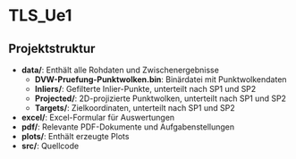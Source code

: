 # TLS_Ue1

## Projektstruktur

- **data/**: Enthält alle Rohdaten und Zwischenergebnisse
  - **DVW-Pruefung-Punktwolken.bin**: Binärdatei mit Punktwolkendaten
  - **Inliers/**: Gefilterte Inlier-Punkte, unterteilt nach SP1 und SP2
  - **Projected/**: 2D-projizierte Punktwolken, unterteilt nach SP1 und SP2
  - **Targets/**: Zielkoordinaten, unterteilt nach SP1 und SP2
- **excel/**: Excel-Formular für Auswertungen
- **pdf/**: Relevante PDF-Dokumente und Aufgabenstellungen
- **plots/**: Enthält erzeugte Plots
- **src/**: Quellcode